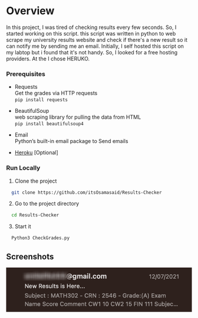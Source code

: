 # Overview

In this project, I was tired of checking results every few seconds. So, I started working on this script.
this script was written in python to web scrape my university results website and check if there's a new result so it can notify me by sending me an email.
Initially, I self hosted this script on my labtop but i found that it's not handy. So, I looked for a free hosting providers. At the I chose HERUKO.


### Prerequisites

- Requests\
Get the grades via HTTP requests\
```pip install requests```

- BeautifulSoup\
 web scraping library for pulling the data from HTML \
```pip install beautifulsoup4```

- Email\
Python’s built-in email package to Send emails

- [Heroku](https://www.heroku.com/) [Optional]


### Run Locally

1. Clone the project

```bash
  git clone https://github.com/itsOsamasaid/Results-Checker
```

2. Go to the project directory

```bash
  cd Results-Checker
```

3. Start it

```bash
  Python3 CheckGrades.py
```
## Screenshots
![Result](https://github.com/itsOsamasaid/Results-Checker/blob/main/Result.png)



